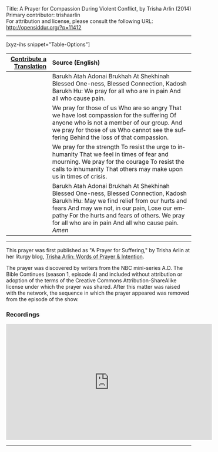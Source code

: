 <html>
<head></head>
<body>
Title: A Prayer for Compassion During Violent Conflict, by Trisha Arlin (2014)<br />
Primary contributor: trishaarlin<br />
For attribution and license, please consult the following URL: <a href="http://opensiddur.org/?p=11412">http://opensiddur.org/?p=11412</a>
<p />
<hr />

[xyz-ihs snippet="Table-Options"]<table style="margin-left: auto; margin-right: auto;" class="draggable">
<thead><tr><th id="x" style="text-align: right;"><a href="/contribute/upload/">Contribute a Translation</a></th><th style="text-align: left;">Source (English)</th></tr></thead>
<tbody>
<tr><td style="vertical-align:top;">
<div class="liturgy" lang="he" style="text-align: right;">

</span></div></td>
 
<td style="vertical-align:top;"><div class="english" lang="en">
 Barukh Atah Adonai
 Brukhah At Shekhinah
 Blessed One-ness, Blessed Connection,
 Kadosh Barukh Hu:
 We pray for all who are in pain
 And all who cause pain.
</div></td></tr>


<tr><td style="vertical-align:top;">
<div class="liturgy" lang="he">

</span></div></td>
 
<td style="vertical-align:top;"><div class="english" lang="en">
We pray for those of us
 Who are so angry
 That we have lost compassion for the suffering
 Of anyone who is not a member of our group.
 And we pray for those of us
 Who cannot see the suffering
 Behind the loss of that compassion.
</div></td></tr>


<tr><td style="vertical-align:top;">
<div class="liturgy" lang="he">

</span></div></td>
 
<td style="vertical-align:top;"><div class="english" lang="en">
We pray for the strength
 To resist the urge to inhumanity
 That we feel in times of fear and mourning.
 We pray for the courage
 To resist the calls to inhumanity
 That others may make upon us in times of crisis.
</div></td></tr>


<tr><td style="vertical-align:top;">
<div class="liturgy" lang="he">

</span></div></td>
 
<td style="vertical-align:top;"><div class="english" lang="en">
Barukh Atah Adonai
 Brukhah At Shekhinah
 Blessed One-ness, Blessed Connection,
 Kadosh Barukh Hu:
 May we find relief from our hurts and fears
 And may we not, in our pain,
 Lose our empathy
 For the hurts and fears of others.
 We pray for all who are in pain
 And all who cause pain.
 <em>Amen</em>
</div></td>
</tr>
</tbody></table>

<hr />

This prayer was first published as "A Prayer for Suffering," by Trisha Arlin at her liturgy blog, <a href="https://web.archive.org/web/20141221001144/http://triganza.blogspot.com/2014/07/a-prayer-for-suffering.html">Trisha Arlin: Words of Prayer &amp; Intention</a>. 

The prayer was discovered by writers from the NBC mini-series A.D. The Bible Continues (season 1, episode 4) and included without attribution or adoption of the terms of the Creative Commons Attribution-ShareAlike license under which the prayer was shared. After this matter was raised with the network, the sequence in which the prayer appeared was removed from the episode of the show. 

<h3>Recordings</h3>

<iframe src="https://www.facebook.com/plugins/video.php?href=https%3A%2F%2Fwww.facebook.com%2Fopensourcejudaism%2Fvideos%2F1444068282557335%2F&show_text=0&width=560" width="560" height="315" style="border:none;overflow:hidden" scrolling="no" frameborder="0" allowfullscreen="true" allow="autoplay; clipboard-write; encrypted-media; picture-in-picture; web-share" allowFullScreen="false"></iframe>

<hr />

&nbsp;
</body>
</html>